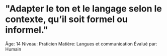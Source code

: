 # "Adapter le ton et le langage selon le contexte, qu’il soit formel ou informel."

Âge: 14
Niveau: Praticien
Matière: Langues et communication
Évalué par: Humain